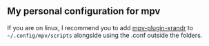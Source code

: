 My personal configuration for mpv
--------------------
If you are on linux, I recommend you to add [mpv-plugin-xrandr](https://gitlab.com/lvml/mpv-plugin-xrandr) to ` ~/.config/mpv/scripts` alongside using the .conf outside the folders.
